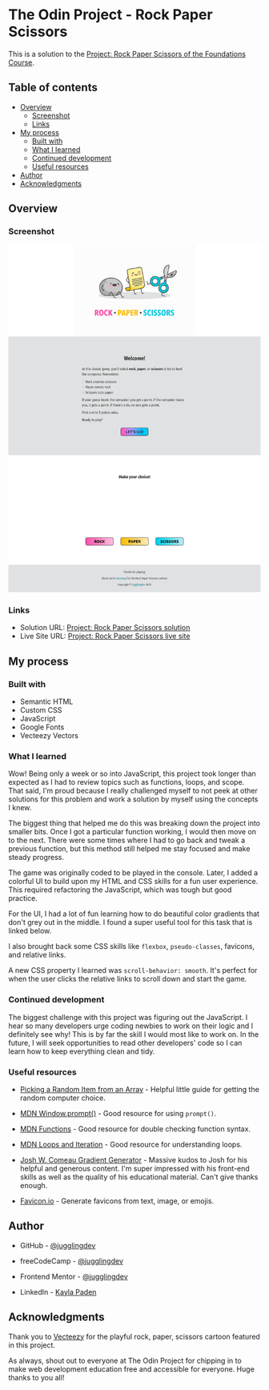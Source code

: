 # The Odin Project - Rock Paper Scissors

This is a solution to the [Project: Rock Paper Scissors of the Foundations Course](https://www.theodinproject.com/lessons/foundations-rock-paper-scissors).

## Table of contents

- [Overview](#overview)
  - [Screenshot](#screenshot)
  - [Links](#links)
- [My process](#my-process)
  - [Built with](#built-with)
  - [What I learned](#what-i-learned)
  - [Continued development](#continued-development)
  - [Useful resources](#useful-resources)
- [Author](#author)
- [Acknowledgments](#acknowledgments)

## Overview

### Screenshot

![Rock Paper Scissors screenshot](./rock-paper-scissors-screenshot.png)

### Links

- Solution URL: [Project: Rock Paper Scissors solution](https://github.com/jugglingdev/rock-paper-scissors)
- Live Site URL: [Project: Rock Paper Scissors live site](https://jugglingdev.github.io/rock-paper-scissors/)

## My process

### Built with

- Semantic HTML
- Custom CSS
- JavaScript
- Google Fonts
- Vecteezy Vectors

### What I learned

Wow!  Being only a week or so into JavaScript, this project took longer than expected as I had to review topics such as functions, loops, and scope.  That said, I'm proud because I really challenged myself to not peek at other solutions for this problem and work a solution by myself using the concepts I knew.  

The biggest thing that helped me do this was breaking down the project into smaller bits.  Once I got a particular function working, I would then move on to the next.  There were some times where I had to go back and tweak a previous function, but this method still helped me stay focused and make steady progress.

The game was originally coded to be played in the console.  Later, I added a colorful UI to build upon my HTML and CSS skills for a fun user experience.  This required refactoring the JavaScript, which was tough but good practice.

For the UI, I had a lot of fun learning how to do beautiful color gradients that don't grey out in the middle.  I found a super useful tool for this task that is linked below.

I also brought back some CSS skills like `flexbox`, `pseudo-classes`, favicons, and relative links.

A new CSS property I learned was `scroll-behavior: smooth`.  It's perfect for when the user clicks the relative links to scroll down and start the game.  

### Continued development

The biggest challenge with this project was figuring out the JavaScript.  I hear so many developers urge coding newbies to work on their logic and I definitely see why!  This is by far the skill I would most like to work on.  In the future, I will seek opportunities to read other developers' code so I can learn how to keep everything clean and tidy.

### Useful resources

- [Picking a Random Item from an Array](https://www.kirupa.com/html5/picking_random_item_from_array.htm) - Helpful little guide for getting the random computer choice.

- [MDN Window.prompt()](https://developer.mozilla.org/en-US/docs/Web/API/Window/prompt) - Good resource for using `prompt()`.

- [MDN Functions](https://developer.mozilla.org/en-US/docs/Web/JavaScript/Guide/Functions) - Good resource for double checking function syntax.

- [MDN Loops and Iteration](https://developer.mozilla.org/en-US/docs/Web/JavaScript/Guide/Loops_and_iteration) - Good resource for understanding loops.

- [Josh W. Comeau Gradient Generator](https://www.joshwcomeau.com/gradient-generator/) - Massive kudos to Josh for his helpful and generous content.  I'm super impressed with his front-end skills as well as the quality of his educational material.  Can't give thanks enough.

- [Favicon.io](https://favicon.io/) - Generate favicons from text, image, or emojis.

## Author

- GitHub - [@jugglingdev](https://github.com/jugglingdev)

- freeCodeCamp - [@jugglingdev](https://www.freecodecamp.org/jugglingdev)

- Frontend Mentor - [@jugglingdev](https://www.frontendmentor.io/profile/jugglingdev)

- LinkedIn - [Kayla Paden](https://www.linkedin.com/in/kayla-marie-paden)

## Acknowledgments

Thank you to [Vecteezy](https://www.vecteezy.com/free-vector/rock-paper-scissors) for the playful rock, paper, scissors cartoon featured in this project.

As always, shout out to everyone at The Odin Project for chipping in to make web development education free and accessible for everyone.  Huge thanks to you all!